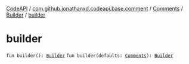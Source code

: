 [CodeAPI](../../../index.md) / [com.github.jonathanxd.codeapi.base.comment](../../index.md) / [Comments](../index.md) / [Builder](index.md) / [builder](.)

# builder

`fun builder(): `[`Builder`](index.md)
`fun builder(defaults: `[`Comments`](../index.md)`): `[`Builder`](index.md)